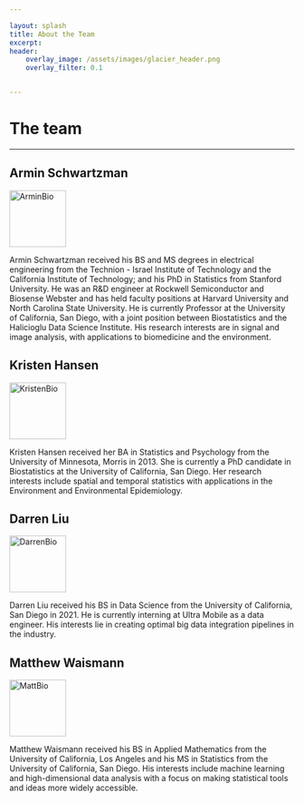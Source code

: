 ```yaml
---

layout: splash
title: About the Team
excerpt: 
header:
    overlay_image: /assets/images/glacier_header.png
    overlay_filter: 0.1


---
```


# The team
***

## Armin Schwartzman
<p align="left">
  <img width="100" src="https://user-images.githubusercontent.com/43550569/118410473-73194780-b644-11eb-8282-5303993077b1.png" alt="ArminBio">
  
Armin Schwartzman received his BS and MS degrees in electrical engineering from the Technion - Israel Institute of Technology and the California Institute of Technology; and his PhD in Statistics from Stanford University. He was an R&D engineer at Rockwell Semiconductor and Biosense Webster and has held faculty positions at Harvard University and North Carolina State University. He is currently Professor at the University of California, San Diego, with a joint position between Biostatistics and the Halicioglu Data Science Institute. His research interests are in signal and image analysis, with applications to biomedicine and the environment. 
  
</p>


## Kristen Hansen
<p align="left">
  <img width="100" src="https://user-images.githubusercontent.com/43550569/118410483-7a405580-b644-11eb-8c16-12ef819b6aaf.png" alt="KristenBio">
  
Kristen Hansen received her BA in Statistics and Psychology from the University of Minnesota, Morris in 2013. She is currently a PhD candidate in Biostatistics at the University of California, San Diego. Her research interests include spatial and temporal statistics with applications in the Environment and Environmental Epidemiology. 
  
  
</p>



## Darren Liu
<p align="left">
  <img width="100" src="https://user-images.githubusercontent.com/13628543/119699922-8330e400-be07-11eb-9b6a-ddc56697a1ab.png" alt="DarrenBio">


Darren Liu received his BS in Data Science from the University of California, San Diego in 2021. He is currently interning at Ultra Mobile as a data engineer. His interests lie in creating optimal big data integration pipelines in the industry.
</p>

## Matthew Waismann
<p align="left">
  <img width="100" src="https://user-images.githubusercontent.com/13628543/119696948-91313580-be04-11eb-8b00-8dfe8c8876d8.png" alt="MattBio">
  


Matthew Waismann received his BS in Applied Mathematics from the University of California, Los Angeles and his MS in Statistics from the University of California, San Diego. His interests include machine learning and high-dimensional data analysis with a focus on making statistical tools and ideas more widely accessible.
  
  </p>
